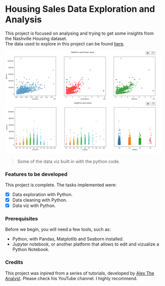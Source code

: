 # Housing Sales Data Exploration and Analysis
This project is focused on analysing and trying to get some insights from the Nashville Housing dataset.<br>
The data used to explore in this project can be found [here](https://github.com/AlexTheAnalyst/PortfolioProjects/blob/main/Nashville%20Housing%20Data%20for%20Data%20Cleaning.xlsx).

![Data Vizualizations](https://github.com/HenriqueCastros/COVID19-Analysis/blob/main/resources/HousingSale_FrontPage.png?raw=true)

> Some of the data viz built in with the python code.

### Features to be developed
This project is complete. The tasks implemented were:

- [x] Data exploration with Python.
- [x] Data cleaning with Python.
- [x] Data viz with Python.

### Prerequisites

Before we begin, you will need a few tools, such as:

- Python, with Pandas, Matplotlib and Seaborn installed.
- Jupyter notebook, or another platform that allows to edit and vizualize a Python Notebook.

### Credits
This project was inpired from a series of tutorials, developed by [Alex The Analyst](https://www.youtube.com/channel/UC7cs8q-gJRlGwj4A8OmCmXg). Please check his YouTube channel. I highly recommend.


